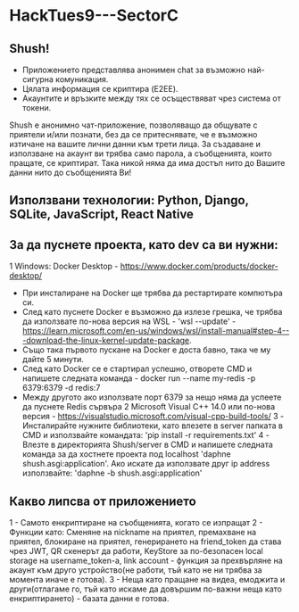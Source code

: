 # HackTues9---SectorC

## Shush!
 - Приложението представлява анонимен chat за възможно най-сигурна комуникация. 
 - Цялата информация се криптира (E2EE).
 - Акаунтите и връзките между тях се осъществяват чрез система от токени.
  
 Shush e анонимно чат-приложение, позволяващо да общувате с приятели и/или познати, без да се притеснявате, че е възможно изтичане на вашите лични данни към трети лица. За създаване и използване на акаунт ви трябва само парола, а съобщенията, които пращате, се криптират. Така никой няма да има достъп нито до Вашите данни нито до съобщенията Ви!
  
## Използвани технологии: Python, Django, SQLite, JavaScript, React Native

## За да пуснете проекта, като dev са ви нужни:
1 Windows: Docker Desktop - https://www.docker.com/products/docker-desktop/
 - При инсталиране на Docker ще трябва да рестартирате компютъра си.
 - След като пуснете Docker  е възможно да излезе грешка, че трябва да използвате по-нова версия на WSL - 'wsl --update' - https://learn.microsoft.com/en-us/windows/wsl/install-manual#step-4---download-the-linux-kernel-update-package.
 - Също така първото пускане на Docker е доста бавно, така че му дайте 5 минути.
 - След като Docker се е стартирал успешно, отворете CMD и напишете следната команда - docker run --name my-redis -p 6379:6379 -d redis:7
 - Между другото ако използвате порт 6379 за нещо няма да успеете да пуснете Redis сървъра
2 Microsoft Visual C++ 14.0 или по-нова версия - https://visualstudio.microsoft.com/visual-cpp-build-tools/
3 - Инсталирайте нужните библиотеки, като влезете в server папката в CMD и използвайте командата: 'pip install -r requirements.txt'
4 - Влезте в директорията Shush/server в CMD и напишете следната команда за да хостнете проекта под localhost 'daphne shush.asgi:application'. Ако искате да използвате друг ip address използвайте: 'daphne -b <your-ip-address> shush.asgi:application'

## Какво липсва от приложението
1 - Самото енкриптиране на съобщенията, когато се изпращат
2 - Функции като: Сменяне на nickname на приятел, премахване на приятел, блокиране на приятел, генерирането на friend_token да става чрез JWT, QR скенерът да работи, KeyStore за по-безопасен local storage на username_token-a, link account - функция за прехвърляне на акаунт към друго устройство(не работи, тъй като не ни трябва за момента иначе е готова).
3 - Неща като пращане на видеа, емоджита и други(отлагаме го, тъй като искаме да довършим по-важни неща като енкриптирането) - базата данни е готова.
